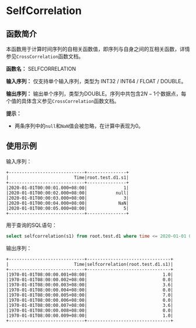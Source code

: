 # SelfCorrelation

## 函数简介

本函数用于计算时间序列的自相关函数值，即序列与自身之间的互相关函数，详情参见`CrossCorrelation`函数文档。

**函数名：** SELFCORRELATION

**输入序列：** 仅支持单个输入序列，类型为 INT32 / INT64 / FLOAT / DOUBLE。

**输出序列：** 输出单个序列，类型为DOUBLE。序列中共包含$2N-1$个数据点，每个值的具体含义参见`CrossCorrelation`函数文档。

**提示：**

+ 两条序列中的`null`和`NaN`值会被忽略，在计算中表现为0。

## 使用示例

输入序列：
```
+-----------------------------+---------------+
|                         Time|root.test.d1.s1|
+-----------------------------+---------------+
|2020-01-01T00:00:01.000+08:00|              1|
|2020-01-01T00:00:02.000+08:00|           null|
|2020-01-01T00:00:03.000+08:00|              3|
|2020-01-01T00:00:04.000+08:00|            NaN|
|2020-01-01T00:00:05.000+08:00|              5|
+-----------------------------+---------------+
```


用于查询的SQL语句：

```sql
select selfcorrelation(s1) from root.test.d1 where time <= 2020-01-01 00:00:05
```

输出序列：
```
+-----------------------------+--------------------------------+
|                         Time|selfcorrelation(root.test.d1.s1)|
+-----------------------------+--------------------------------+
|1970-01-01T08:00:00.001+08:00|                             1.0|
|1970-01-01T08:00:00.002+08:00|                             0.0|
|1970-01-01T08:00:00.003+08:00|                             3.6|
|1970-01-01T08:00:00.004+08:00|                             0.0|
|1970-01-01T08:00:00.005+08:00|                             7.0|
|1970-01-01T08:00:00.006+08:00|                             0.0|
|1970-01-01T08:00:00.007+08:00|                             3.6|
|1970-01-01T08:00:00.008+08:00|                             0.0|
|1970-01-01T08:00:00.009+08:00|                             1.0|
+-----------------------------+--------------------------------+
```
